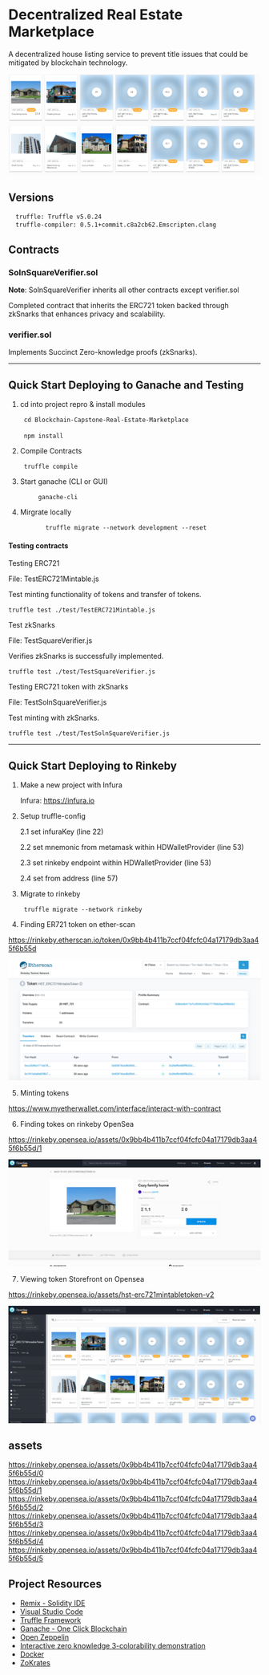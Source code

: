 # Decentralized Real Estate Marketplace

A decentralized house listing service to prevent title issues that could be mitigated by blockchain technology.

  ![alt text](./READMEPIC/storefront.png)


## Versions

      truffle: Truffle v5.0.24
      truffle-compiler: 0.5.1+commit.c8a2cb62.Emscripten.clang


## Contracts

### SolnSquareVerifier.sol

<b>Note</b>: SolnSquareVerifier inherits all other contracts except verifier.sol

Completed contract that inherits the ERC721 token backed through zkSnarks that enhances privacy and scalability.

### verifier.sol

Implements Succinct Zero-knowledge proofs (zkSnarks).


---

## Quick Start Deploying to Ganache and Testing

1. cd into project repro & install modules

        cd Blockchain-Capstone-Real-Estate-Marketplace

        npm install

2. Compile Contracts

        truffle compile

1. Start ganache (CLI or GUI)

            ganache-cli

2. Mirgrate locally

              truffle migrate --network development --reset

#### Testing contracts

Testing ERC721

File: TestERC721Mintable.js

Test minting functionality of tokens and transfer of tokens.

    truffle test ./test/TestERC721Mintable.js

Test zkSnarks

File: TestSquareVerifier.js

Verifies zkSnarks is successfully implemented.

    truffle test ./test/TestSquareVerifier.js

Testing ERC721 token with zkSnarks

File: TestSolnSquareVerifier.js

Test minting with zkSnarks.

    truffle test ./test/TestSolnSquareVerifier.js

---

## Quick Start Deploying to Rinkeby

1. Make a new project with Infura

    Infura: https://infura.io

2. Setup truffle-config

    2.1 set infuraKey (line 22)

    2.2 set mnemonic from metamask within HDWalletProvider (line 53)

    2.3 set rinkeby endpoint within HDWalletProvider (line 53)

    2.4 set from address (line 57)

3. Migrate to rinkeby

        truffle migrate --network rinkeby

4. Finding ER721 token on ether-scan

  https://rinkeby.etherscan.io/token/0x9bb4b411b7ccf04fcfc04a17179db3aa45f6b55d

  ![alt text](./READMEPIC/etherscan.png)

5. Minting tokens

  https://www.myetherwallet.com/interface/interact-with-contract

6. Finding tokes on rinkeby OpenSea

  https://rinkeby.opensea.io/assets/0x9bb4b411b7ccf04fcfc04a17179db3aa45f6b55d/1

  ![alt text](./READMEPIC/house.png)

7. Viewing token Storefront on Opensea

  https://rinkeby.opensea.io/assets/hst-erc721mintabletoken-v2

  ![alt text](./READMEPIC/opensea.png)

## assets

  https://rinkeby.opensea.io/assets/0x9bb4b411b7ccf04fcfc04a17179db3aa45f6b55d/0
  https://rinkeby.opensea.io/assets/0x9bb4b411b7ccf04fcfc04a17179db3aa45f6b55d/1
  https://rinkeby.opensea.io/assets/0x9bb4b411b7ccf04fcfc04a17179db3aa45f6b55d/2
  https://rinkeby.opensea.io/assets/0x9bb4b411b7ccf04fcfc04a17179db3aa45f6b55d/3
  https://rinkeby.opensea.io/assets/0x9bb4b411b7ccf04fcfc04a17179db3aa45f6b55d/4
  https://rinkeby.opensea.io/assets/0x9bb4b411b7ccf04fcfc04a17179db3aa45f6b55d/5




## Project Resources

* [Remix - Solidity IDE](https://remix.ethereum.org/)
* [Visual Studio Code](https://code.visualstudio.com/)
* [Truffle Framework](https://truffleframework.com/)
* [Ganache - One Click Blockchain](https://truffleframework.com/ganache)
* [Open Zeppelin ](https://openzeppelin.org/)
* [Interactive zero knowledge 3-colorability demonstration](http://web.mit.edu/~ezyang/Public/graph/svg.html)
* [Docker](https://docs.docker.com/install/)
* [ZoKrates](https://github.com/Zokrates/ZoKrates)
